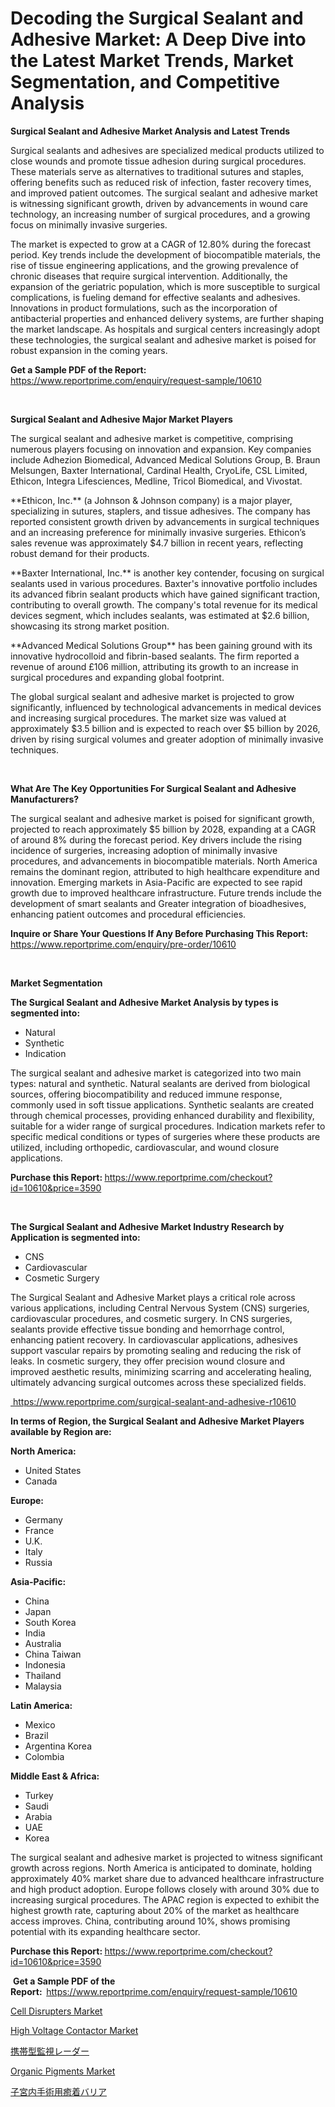 <p><h1>Decoding the Surgical Sealant and Adhesive Market: A Deep Dive into the Latest Market Trends, Market Segmentation, and Competitive Analysis</h1></p><p><strong>Surgical Sealant and Adhesive Market Analysis and Latest Trends</strong></p>
<p><p>Surgical sealants and adhesives are specialized medical products utilized to close wounds and promote tissue adhesion during surgical procedures. These materials serve as alternatives to traditional sutures and staples, offering benefits such as reduced risk of infection, faster recovery times, and improved patient outcomes. The surgical sealant and adhesive market is witnessing significant growth, driven by advancements in wound care technology, an increasing number of surgical procedures, and a growing focus on minimally invasive surgeries.</p><p>The market is expected to grow at a CAGR of 12.80% during the forecast period. Key trends include the development of biocompatible materials, the rise of tissue engineering applications, and the growing prevalence of chronic diseases that require surgical intervention. Additionally, the expansion of the geriatric population, which is more susceptible to surgical complications, is fueling demand for effective sealants and adhesives. Innovations in product formulations, such as the incorporation of antibacterial properties and enhanced delivery systems, are further shaping the market landscape. As hospitals and surgical centers increasingly adopt these technologies, the surgical sealant and adhesive market is poised for robust expansion in the coming years.</p></p>
<p><strong>Get a Sample PDF of the Report:&nbsp;</strong> <a href="https://www.reportprime.com/enquiry/request-sample/10610">https://www.reportprime.com/enquiry/request-sample/10610</a></p>
<p>&nbsp;</p>
<p><strong>Surgical Sealant and Adhesive Major Market Players</strong></p>
<p><p>The surgical sealant and adhesive market is competitive, comprising numerous players focusing on innovation and expansion. Key companies include Adhezion Biomedical, Advanced Medical Solutions Group, B. Braun Melsungen, Baxter International, Cardinal Health, CryoLife, CSL Limited, Ethicon, Integra Lifesciences, Medline, Tricol Biomedical, and Vivostat.</p><p>**Ethicon, Inc.** (a Johnson & Johnson company) is a major player, specializing in sutures, staplers, and tissue adhesives. The company has reported consistent growth driven by advancements in surgical techniques and an increasing preference for minimally invasive surgeries. Ethicon’s sales revenue was approximately $4.7 billion in recent years, reflecting robust demand for their products.</p><p>**Baxter International, Inc.** is another key contender, focusing on surgical sealants used in various procedures. Baxter's innovative portfolio includes its advanced fibrin sealant products which have gained significant traction, contributing to overall growth. The company's total revenue for its medical devices segment, which includes sealants, was estimated at $2.6 billion, showcasing its strong market position.</p><p>**Advanced Medical Solutions Group** has been gaining ground with its innovative hydrocolloid and fibrin-based sealants. The firm reported a revenue of around £106 million, attributing its growth to an increase in surgical procedures and expanding global footprint.</p><p>The global surgical sealant and adhesive market is projected to grow significantly, influenced by technological advancements in medical devices and increasing surgical procedures. The market size was valued at approximately $3.5 billion and is expected to reach over $5 billion by 2026, driven by rising surgical volumes and greater adoption of minimally invasive techniques.</p></p>
<p>&nbsp;</p>
<p><strong>What Are The Key Opportunities For Surgical Sealant and Adhesive Manufacturers?</strong></p>
<p><p>The surgical sealant and adhesive market is poised for significant growth, projected to reach approximately $5 billion by 2028, expanding at a CAGR of around 8% during the forecast period. Key drivers include the rising incidence of surgeries, increasing adoption of minimally invasive procedures, and advancements in biocompatible materials. North America remains the dominant region, attributed to high healthcare expenditure and innovation. Emerging markets in Asia-Pacific are expected to see rapid growth due to improved healthcare infrastructure. Future trends include the development of smart sealants and Greater integration of bioadhesives, enhancing patient outcomes and procedural efficiencies.</p></p>
<p><strong>Inquire or Share Your Questions If Any Before Purchasing This Report:</strong> <a href="https://www.reportprime.com/enquiry/pre-order/10610">https://www.reportprime.com/enquiry/pre-order/10610</a></p>
<p>&nbsp;</p>
<p><strong>Market Segmentation</strong></p>
<p><strong>The Surgical Sealant and Adhesive Market Analysis by types is segmented into:</strong></p>
<p><ul><li>Natural</li><li>Synthetic</li><li>Indication</li></ul></p>
<p><p>The surgical sealant and adhesive market is categorized into two main types: natural and synthetic. Natural sealants are derived from biological sources, offering biocompatibility and reduced immune response, commonly used in soft tissue applications. Synthetic sealants are created through chemical processes, providing enhanced durability and flexibility, suitable for a wider range of surgical procedures. Indication markets refer to specific medical conditions or types of surgeries where these products are utilized, including orthopedic, cardiovascular, and wound closure applications.</p></p>
<p><strong>Purchase this Report:&nbsp;</strong><a href="https://www.reportprime.com/checkout?id=10610&price=3590">https://www.reportprime.com/checkout?id=10610&price=3590</a></p>
<p>&nbsp;</p>
<p><strong>The Surgical Sealant and Adhesive Market Industry Research by Application is segmented into:</strong></p>
<p><ul><li>CNS</li><li>Cardiovascular</li><li>Cosmetic Surgery</li></ul></p>
<p><p>The Surgical Sealant and Adhesive Market plays a critical role across various applications, including Central Nervous System (CNS) surgeries, cardiovascular procedures, and cosmetic surgery. In CNS surgeries, sealants provide effective tissue bonding and hemorrhage control, enhancing patient recovery. In cardiovascular applications, adhesives support vascular repairs by promoting sealing and reducing the risk of leaks. In cosmetic surgery, they offer precision wound closure and improved aesthetic results, minimizing scarring and accelerating healing, ultimately advancing surgical outcomes across these specialized fields.</p></p>
<p><a href="https://www.reportprime.com/surgical-sealant-and-adhesive-r10610">&nbsp;https://www.reportprime.com/surgical-sealant-and-adhesive-r10610</a></p>
<p><strong>In terms of Region, the Surgical Sealant and Adhesive Market Players available by Region are:</strong></p>
<p>
    <p> <strong> North America: </strong>
        <ul>
            <li>United States</li>
            <li>Canada</li>
        </ul>
        </p> 
    <p> <strong> Europe: </strong>
        <ul>
            <li>Germany</li>
            <li>France</li>
            <li>U.K.</li>
            <li>Italy</li>
            <li>Russia</li>
        </ul>
        </p> 
    <p> <strong> Asia-Pacific: </strong>
        <ul>
            <li>China</li>
            <li>Japan</li>
            <li>South Korea</li>
            <li>India</li>
            <li>Australia</li>
            <li>China Taiwan</li>
            <li>Indonesia</li>
            <li>Thailand</li>
            <li>Malaysia</li>
        </ul>
        </p> 
    <p> <strong> Latin America: </strong>
        <ul>
            <li>Mexico</li>
            <li>Brazil</li>
            <li>Argentina Korea</li>
            <li>Colombia</li>
        </ul>
        </p> 
    <p> <strong> Middle East & Africa: </strong>
        <ul>
            <li>Turkey</li>
            <li>Saudi</li>
            <li>Arabia</li>
            <li>UAE</li>
            <li>Korea</li>
        </ul>
    </p>
    </p>
<p><p>The surgical sealant and adhesive market is projected to witness significant growth across regions. North America is anticipated to dominate, holding approximately 40% market share due to advanced healthcare infrastructure and high product adoption. Europe follows closely with around 30% due to increasing surgical procedures. The APAC region is expected to exhibit the highest growth rate, capturing about 20% of the market as healthcare access improves. China, contributing around 10%, shows promising potential with its expanding healthcare sector.</p></p>
<p><strong>Purchase this Report: </strong><a href="https://www.reportprime.com/checkout?id=10610&price=3590">https://www.reportprime.com/checkout?id=10610&price=3590</a></p>
<p>&nbsp;<strong>Get a Sample PDF of the Report:&nbsp;&nbsp;</strong><a href="https://www.reportprime.com/enquiry/request-sample/10610">https://www.reportprime.com/enquiry/request-sample/10610</a></p>
<p><strong></strong></p>
<p><p><a href="https://github.com/ChiragRP21/Market-Research-Report-List-6/blob/main/cell-disrupters-market.md">Cell Disrupters Market</a></p><p><a href="https://issuu.com/reportprime-2/docs/high-voltage-contactor-market-size-_ac0feb403be71d">High Voltage Contactor Market</a></p><p><a href="https://medium.com/@alenaieme/manportable-surveillance-radar-market-%E3%81%AE%E3%82%B0%E3%83%AD%E3%83%BC%E3%83%90%E3%83%AB%E5%B8%82%E5%A0%B4%E6%A6%82%E8%A6%81%E3%81%AF-%E4%B8%96%E7%95%8C%E3%81%8A%E3%82%88%E3%81%B3%E4%B8%BB%E8%A6%81%E5%B8%82%E5%A0%B4%E3%81%AB%E3%81%8A%E3%81%91%E3%82%8B%E6%A5%AD%E7%95%8C%E3%81%AB%E5%BD%B1%E9%9F%BF%E3%82%92%E4%B8%8E%E3%81%88%E3%82%8B%E4%B8%BB%E8%A6%81%E3%81%AA%E3%83%88%E3%83%AC%E3%83%B3%E3%83%89%E3%81%AB%E3%81%A4%E3%81%84%E3%81%A6-%E7%8B%AC%E8%87%AA%E3%81%AE%E8%A6%96%E7%82%B9%E3%82%92%E6%8F%90%E4%BE%9B%E3%81%97%E3%81%BE%E3%81%99-9e4d342d2d95">携帯型監視レーダー</a></p><p><a href="https://www.linkedin.com/pulse/how-organic-pigments-market-evolve-growth-analysis-year-2024-hzz1e?trackingId=I%2BxusnSkRMySK793SoA6uA%3D%3D">Organic Pigments Market</a></p><p><a href="https://medium.com/@alenaieme/%E5%AD%90%E5%AE%AE%E5%86%85%E6%89%8B%E8%A1%93%E7%99%92%E7%9D%80%E3%83%90%E3%83%AA%E3%82%A2%E6%A5%AD%E7%95%8C%E3%82%A4%E3%83%B3%E3%82%B5%E3%82%A4%E3%83%88%E3%83%AC%E3%83%9D%E3%83%BC%E3%83%88-%E5%AD%90%E5%AE%AE%E5%86%85%E6%89%8B%E8%A1%93%E7%99%92%E7%9D%80%E3%83%90%E3%83%AA%E3%82%A2%E5%B8%82%E5%A0%B4%E3%81%AE%E3%83%88%E3%83%AC%E3%83%B3%E3%83%89-%E3%82%A2%E3%83%97%E3%83%AA%E3%82%B1%E3%83%BC%E3%82%B7%E3%83%A7%E3%83%B3-%E7%AB%B6%E4%BA%89%E7%92%B0%E5%A2%83%E3%81%AE%E5%88%86%E6%9E%90-2024%E5%B9%B4-2031%E5%B9%B4-2dfcbbb2c045?postPublishedType=initial">子宮内手術用癒着バリア</a></p></p>